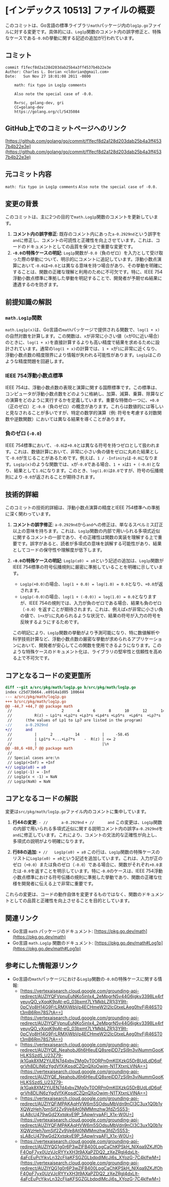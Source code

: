 # [インデックス 10513] ファイルの概要

このコミットは、Go言語の標準ライブラリ`math`パッケージ内の`log1p.go`ファイルに対する変更です。具体的には、`Log1p`関数のコメント内の誤字修正と、特殊なケースである`-0.0`の挙動に関する記述の追加が行われています。

## コミット

```
commit f1fecf8d2a128d203dab25b4a3ff4537b4b22e3e
Author: Charles L. Dorian <cldorian@gmail.com>
Date:   Sun Nov 27 18:01:08 2011 -0800

    math: fix typo in Log1p comments
    
    Also note the special case of -0.0.
    
    R=rsc, golang-dev, gri
    CC=golang-dev
    https://golang.org/cl/5435084
```

## GitHub上でのコミットページへのリンク

[https://github.com/golang/go/commit/f1fecf8d2a128d203dab25b4a3ff4537b4b22e3e](https://github.com/golang/go/commit/f1fecf8d2a128d203dab25b4a3ff4537b4b22e3e)

## 元コミット内容

`math: fix typo in Log1p comments`
`Also note the special case of -0.0.`

## 変更の背景

このコミットは、主に2つの目的で`math.Log1p`関数のコメントを更新しています。

1.  **コメント内の誤字修正**: 既存のコメント内にあった`a-0.2929nd`という誤字を`and`に修正し、コメントの可読性と正確性を向上させています。これは、コードのドキュメントとしての品質を保つ上で重要な変更です。
2.  **`-0.0`の特殊ケースの明記**: `Log1p`関数が`-0.0`（負のゼロ）を入力として受け取った際の挙動について、明示的にコメントに追記しています。浮動小数点演算において`-0.0`は`+0.0`とは異なる意味を持つ場合があり、その挙動を明確にすることは、関数の正確な理解と利用のために不可欠です。特に、IEEE 754浮動小数点標準に準拠した挙動を明記することで、開発者が予期せぬ結果に遭遇するのを防ぎます。

## 前提知識の解説

### `math.Log1p`関数

`math.Log1p(x)`は、Go言語の`math`パッケージで提供される関数で、`log(1 + x)`の自然対数を計算します。この関数は、`x`が非常に小さい値（`x`が0に近い場合）のときに、`log(1 + x)`を直接計算するよりも高い精度で結果を求めるために設計されています。通常の`log(1 + x)`の計算では、`1 + x`が`1`に非常に近くなり、浮動小数点数の精度限界により情報が失われる可能性があります。`Log1p`はこのような精度問題を回避します。

### IEEE 754浮動小数点標準

IEEE 754は、浮動小数点数の表現と演算に関する国際標準です。この標準は、コンピュータが浮動小数点数をどのように格納し、加算、減算、乗算、除算などの演算をどのように実行するかを定義しています。重要な特徴の一つに、`+0.0`（正のゼロ）と`-0.0`（負のゼロ）の概念があります。これらは数値的には等しいと見なされることが多いですが、特定の数学的演算（例: 符号を考慮する対数関数や逆数関数）においては異なる結果を導くことがあります。

### 負のゼロ (`-0.0`)

IEEE 754標準において、`-0.0`は`+0.0`とは異なる符号を持つゼロとして扱われます。これは、数値計算において、非常に小さい負の値をゼロに丸めた結果として`-0.0`が生じることがあるためです。例えば、`1 / -Infinity`は`-0.0`になります。`Log1p(x)`のような関数では、`x`が`-0.0`である場合、`1 + x`は`1 + (-0.0)`となり、結果として`1.0`になります。このとき、`log(1.0)`は`0.0`ですが、符号の伝播規則により`-0.0`が返されることが期待されます。

## 技術的詳細

このコミットの技術的詳細は、浮動小数点演算の精度とIEEE 754標準への準拠に深く関わっています。

1.  **コメントの誤字修正**: `a-0.2929nd`から`and`への修正は、単なるスペルミス訂正以上の意味を持ちます。これは、`Log1p`関数の内部で用いられる多項式近似に関するコメントの一部であり、その正確性は関数の実装を理解する上で重要です。誤字があると、読者が多項式の意味を誤解する可能性があり、結果としてコードの保守性や理解度が低下します。

2.  **`-0.0`の特殊ケースの明記**: `Log1p(±0) = ±0`という記述の追加は、`Log1p`関数がIEEE 754標準の符号伝播規則に厳密に準拠していることを明確に示しています。
    *   `Log1p(+0.0)`の場合、`log(1 + 0.0) = log(1.0) = 0.0`となり、`+0.0`が返されます。
    *   `Log1p(-0.0)`の場合、`log(1 + (-0.0)) = log(1.0) = 0.0`となりますが、IEEE 754の規則では、入力が負のゼロである場合、結果も負のゼロ（`-0.0`）を返すことが期待されます。これは、例えば`x`が非常に小さい負の値で、`1+x`が`1`に丸められるような状況で、結果の符号が入力の符号を反映するようにするためです。

    この明記により、`Log1p`関数の挙動がより予測可能になり、特に数値解析や科学技術計算など、浮動小数点数の厳密な挙動が求められるアプリケーションにおいて、開発者が安心してこの関数を使用できるようになります。このような特殊ケースのドキュメント化は、ライブラリの堅牢性と信頼性を高める上で不可欠です。

## コアとなるコードの変更箇所

```diff
diff --git a/src/pkg/math/log1p.go b/src/pkg/math/log1p.go
index c25d73b664..e8914a1d05 100644
--- a/src/pkg/math/log1p.go
+++ b/src/pkg/math/log1p.go
@@ -44,7 +44,7 @@ package math
 //                      2      4      6      8      10      12      14
 //          R(z) ~ Lp1*s +Lp2*s +Lp3*s +Lp4*s +Lp5*s  +Lp6*s  +Lp7*s
 //      (the values of Lp1 to Lp7 are listed in the program)
-//      a-0.2929nd
+//      and
 //          |      2          14          |     -58.45
 //          | Lp1*s +...+Lp7*s    -  R(z) | <= 2
 //          |                             |\n
@@ -88,6 +88,7 @@ package math
 //
 // Special cases are:\n
 //	Log1p(+Inf) = +Inf
+//	Log1p(±0) = ±0
 //	Log1p(-1) = -Inf
 //	Log1p(x < -1) = NaN
 //	Log1p(NaN) = NaN
```

## コアとなるコードの解説

変更は`src/pkg/math/log1p.go`ファイル内のコメントに集中しています。

1.  **行44の変更**:
    `- //      a-0.2929nd`
    `+ //      and`
    この変更は、`Log1p`関数の内部で用いられる多項式近似に関する説明コメント内の誤字`a-0.2929nd`を`and`に修正しています。これにより、コメントの文法的な正確性が向上し、多項式の説明がより明確になります。

2.  **行88の追加**:
    `+ //	Log1p(±0) = ±0`
    この行は、`Log1p`関数の特殊ケースのリストに`Log1p(±0) = ±0`という記述を追加しています。これは、入力が正のゼロ（`+0.0`）または負のゼロ（`-0.0`）である場合に、関数がそれぞれ`+0.0`または`-0.0`を返すことを明示しています。特に`-0.0`のケースは、IEEE 754浮動小数点標準における符号伝播の規則に準拠した挙動であり、関数の正確な仕様を開発者に伝える上で非常に重要です。

これらの変更は、コードの動作自体を変更するものではなく、関数のドキュメントとしての品質と正確性を向上させることを目的としています。

## 関連リンク

*   Go言語 `math` パッケージのドキュメント: [https://pkg.go.dev/math](https://pkg.go.dev/math)
*   Go言語 `math.Log1p` 関数のドキュメント: [https://pkg.go.dev/math#Log1p](https://pkg.go.dev/math#Log1p)

## 参考にした情報源リンク

*   Go言語の`math`パッケージにおける`Log1p`関数の`-0.0`の特殊ケースに関する情報:
    *   [https://vertexaisearch.cloud.google.com/grounding-api-redirect/AUZIYQFVpnuEuNKo5inIx4_2eMpgrN5v44G6jgkv3398Lx4rfyeuyQO_yXqqK9pAt-eG_03bxmt7LYMkbLZR1j3Y9lt-0pCVo8H14G9FrLRMXjWbVp4ECHmeW2I2lcGtxeLAeg0hvFjR46ST0t3mB6Rm78S7tA==](https://vertexaisearch.cloud.google.com/grounding-api-redirect/AUZIYQFVpnuEuNKo5inIx4_2eMpgrN5v44G6jgkv3398Lx4rfyeuyQO_yXqqK9pAt-eG_03bxmt7LYMkbLZR1j3Y9lt-0pCVo8H14G9FrLRMXjWbVp4ECHmeW2I2lcGtxeLAeg0hvFjR46ST0t3mB6Rm78S7tA==)
    *   [https://vertexaisearch.cloud.google.com/grounding-api-redirect/AUZIYQE_NeahobJ6h6HIeuEQ8srejDD7zSj9n3viNummGooKHLKSSzdS_U23Z79-jk1Gak8XM2YiUEN7d4xbvZMg0vT0ORPn0mK0XzkG5DrBUdLdD6qFgrVh8DLlN6zYgdVfXjKpsdCZQnQXoOwjm-N1TXtxnLVINA==](https://vertexaisearch.cloud.google.com/grounding-api-redirect/AUZIYQE_NeahobJ6h6HIeuEQ8srejDD7zSj9n3viNummGooKHLKSSzdS_U23Z79-jk1Gak8XM2YiUEN7d4xbvZMg0vT0ORPn0mK0XzkG5DrBUdLdD6qFgrVh8DLlN6zYgdVfXjKpsdCZQnQXoOwjm-N1TXtxnLVINA==)
    *   [https://vertexaisearch.cloud.google.com/grounding-api-redirect/AUZIYQFiMPAKAqHVW6m5SOdsuMbVdn9nCI3C3ux1Q0b1yXQWzHeh7pmSjf2Zv9Ve8At0NMMmzhw3fdZr5S53-sLA8cU479wGd2XxtqkvE9P_5ApwlryaAFl_X1x-W0U=](https://vertexaisearch.cloud.google.com/grounding-api-redirect/AUZIYQFiMPAKAqHVW6m5SOdsuMbVdn9nCI3C3ux1Q0b1yXQWzHeh7pmSjf2Zv9Ve8At0NMMmzhw3fdZr5S53-sLA8cU479wGd2XxtqkvE9P_5ApwlryaAFl_X1x-W0U=)
    *   [https://vertexaisearch.cloud.google.com/grounding-api-redirect/AUZIYQG1g0r6P3wZlFB400LpgCaChKPSkH_NIXqa9ZKJfOhF4OpF7yx0UzVJcRYYxXH3t9AXaPZDQ2_zXeZRgI4dxLlt-4aFcEuPcYikvLn32cFljaKFSGZGLbdpdlMcJi6s_XYozG-7C4kIfwM=](https://vertexaisearch.cloud.google.com/grounding-api-redirect/AUZIYQG1g0r6P3wZlFB400LpgCaChKPSkH_NIXqa9ZKJfOhF4OpF7yx0UzVJcRYYxXH3t9AXaPZDQ2_zXeZRgI4dxLlt-4aFcEuPcYikvLn32cFljaKFSGZGLbdpdlMcJi6s_XYozG-7C4kIfwM=)

